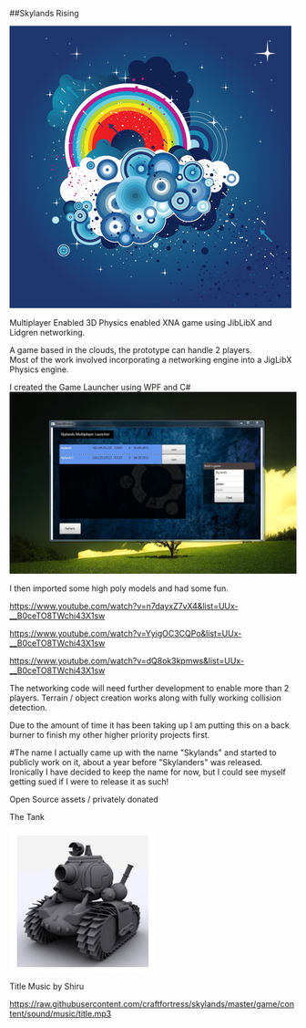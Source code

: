 ##Skylands Rising

![](https://raw.githubusercontent.com/craftfortress/skylands/master/game/content/textures/iconi.jpg)

Multiplayer Enabled 3D Physics enabled XNA game using JibLibX and Lidgren networking.

A game based in the clouds, the prototype can handle 2 players.  
Most of the work involved incorporating a networking engine into a JigLibX Physics engine.

I created the Game Launcher using WPF and C#
![Game Launcher](https://raw.githubusercontent.com/craftfortress/skylands/master/game/content/textures/launcher.jpg)


I then imported some high poly models and had some fun.  

https://www.youtube.com/watch?v=n7dayxZ7vX4&list=UUx-__B0ceTO8TWchi43X1sw

https://www.youtube.com/watch?v=YyigOC3CQPo&list=UUx-__B0ceTO8TWchi43X1sw

https://www.youtube.com/watch?v=dQ8ok3kpmws&list=UUx-__B0ceTO8TWchi43X1sw

The networking code will need further development to enable more than 2 players. 
Terrain / object creation works along with fully working collision detection. 

Due to the amount of time it has been taking up I am putting this on a back burner to finish my other higher priority projects first.

#The name
I actually came up with the name "Skylands" and started to publicly work on it, about a year before "Skylanders" was released.  Ironically I have decided to keep the name for now, but I could see myself getting sued if I were to release it as such!

Open Source assets / privately donated

The Tank

![The tank](https://raw.githubusercontent.com/craftfortress/skylands/master/game/content/models/modelsU/spark/Capture.JPG)

Title Music by Shiru

https://raw.githubusercontent.com/craftfortress/skylands/master/game/content/sound/music/title.mp3
